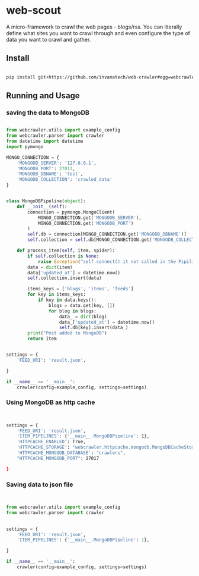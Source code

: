 # web-scout

A micro-framework to crawl the web pages - blogs/rss. You can literally define what sites you 
want to crawl through and even configure the type of data you want to crawl and gather.

## Install

```bash

pip install git+https://github.com/invanatech/web-crawler#egg=webcrawler

```

## Running and Usage 

### saving the data to MongoDB

```python

from webcrawler.utils import example_config
from webcrawler.parser import crawler
from datetime import datetime
import pymongo

MONGO_CONNECTION = {
    'MONGODB_SERVER': '127.0.0.1',
    'MONGODB_PORT': 27017,
    'MONGODB_DBNAME': 'test',
    'MONGODB_COLLECTION': 'crawled_data'
}


class MongoDBPipeline(object):
    def __init__(self):
        connection = pymongo.MongoClient(
            MONGO_CONNECTION.get('MONGODB_SERVER'),
            MONGO_CONNECTION.get('MONGODB_PORT')
        )
        self.db = connection[MONGO_CONNECTION.get('MONGODB_DBNAME')]
        self.collection = self.db[MONGO_CONNECTION.get('MONGODB_COLLECTION')]

    def process_item(self, item, spider):
        if self.collection is None:
            raise Exception("self.connect() it not called in the Pipiline, please make the connection first")
        data = dict(item)
        data['updated_at'] = datetime.now()
        self.collection.insert(data)

        items_keys = ['blogs', 'items', 'feeds']
        for key in items_keys:
            if key in data.keys():
                blogs = data.get(key, [])
                for blog in blogs:
                    data_ = dict(blog)
                    data_['updated_at'] = datetime.now()
                    self.db[key].insert(data_)
        print("Post added to MongoDB")
        return item


settings = {
    'FEED_URI': 'result.json',

}

if __name__ == '__main__':
    crawler(config=example_config, settings=settings)

``` 


### Using MongoDB as http cache

```bash


settings = {
    'FEED_URI': 'result.json',
    'ITEM_PIPELINES': {'__main__.MongoDBPipeline': 1},
    'HTTPCACHE_ENABLED': True,
    'HTTPCACHE_STORAGE': "webcrawler.httpcache.mongodb.MongoDBCacheStorage",
    'HTTPCACHE_MONGODB_DATABASE': "crawlers",
    "HTTPCACHE_MONGODB_PORT": 27017

}


```


### Saving data to json file
```python


from webcrawler.utils import example_config
from webcrawler.parser import crawler
 

settings = {
    'FEED_URI': 'result.json',
    'ITEM_PIPELINES': {'__main__.MongoDBPipeline': 1},

}

if __name__ == '__main__':
    crawler(config=example_config, settings=settings)


```



